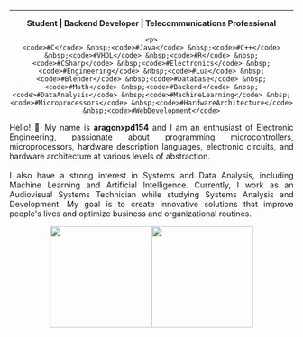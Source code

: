 
<!-- Especializações -->
<div align="center">

  <hr/>
  <b>Student | Backend Developer | Telecommunications Professional</b>

    <p>
    <code>#C</code> &nbsp;<code>#Java</code> &nbsp;<code>#C++</code> &nbsp;<code>#VHDL</code> &nbsp;<code>#R</code> &nbsp;<code>#CSharp</code> &nbsp;<code>#Electronics</code> &nbsp;<code>#Engineering</code> &nbsp;<code>#Lua</code> &nbsp;<code>#Blender</code> &nbsp;<code>#Database</code> &nbsp;<code>#Math</code> &nbsp;<code>#Backend</code> &nbsp;<code>#DataAnalysis</code> &nbsp;<code>#MachineLearning</code> &nbsp;<code>#Microprocessors</code> &nbsp;<code>#HardwareArchitecture</code> &nbsp;<code>#WebDevelopment</code>
  </p>
</div>

<!-- Apresentação -->
<p align="justify">
  Hello! 👋 My name is <b>aragonxpd154</b> and I am an enthusiast of Electronic Engineering, passionate about programming microcontrollers, microprocessors, hardware description languages, electronic circuits, and hardware architecture at various levels of abstraction.<br/><br/>
  I also have a strong interest in Systems and Data Analysis, including Machine Learning and Artificial Intelligence. Currently, I work as an Audiovisual Systems Technician while studying Systems Analysis and Development. My goal is to create innovative solutions that improve people's lives and optimize business and organizational routines.
</p>

<!-- Skills -->

<!-- Certifications -->


<!-- Estatísticas GitHub -->
<div align="center">
  <a href="https://github.com/aragonxpd154"><img height="180em" src="https://github-readme-stats.vercel.app/api?username=aragonxpd154&show_icons=true&theme=dracula&include_all_commits=true&count_private=true"/><img height="180em" src="https://github-readme-stats.vercel.app/api/top-langs/?username=aragonxpd154&layout=compact&langs_count=7&theme=dracula"/></a>
</div>

